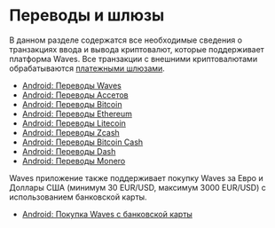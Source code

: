 # Переводы и шлюзы

В данном разделе содержатся все необходимые сведения о транзакциях ввода и вывода криптовалют, которые поддерживает платформа Waves. Все транзакции с внешними криптовалютами обрабатываются [платежными шлюзами](/waves-client/frequently-asked-questions-faq/mobile-apps/iOS/payment-gateway.md).

* [Android: Переводы Waves](transfers-and-gateways/waves-transfers.md)
* [Android: Переводы Ассетов](transfers-and-gateways/asset-transfers.md)
* [Android: Переводы Bitcoin](transfers-and-gateways/bitcoin-transfers.md)
* [Android: Переводы Ethereum](transfers-and-gateways/ethereum-transfers.md)
* [Android: Переводы Litecoin](transfers-and-gateways/litecoin-transfers.md)
* [Android: Переводы Zcash](transfers-and-gateways/zcash-transfers.md)
* [Android: Переводы Bitcoin Cash](transfers-and-gateways/bitcoin-cash-transfers.md)
* [Android: Переводы Dash](transfers-and-gateways/dash-transfers.md)
* [Android: Переводы Monero](transfers-and-gateways/monero-transfers.md)

Waves приложение также поддерживает покупку Waves за Евро и Доллары США (минимум 30 EUR/USD, максимум 3000 EUR/USD) с использованием банковской карты.

* [Android: Покупка Waves с банковской карты](transfers-and-gateways/buying-waves-using-card.md)
